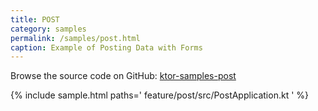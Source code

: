 ```yaml
---
title: POST
category: samples
permalink: /samples/post.html
caption: Example of Posting Data with Forms
---
```


Browse the source code on GitHub: [ktor-samples-post](https://github.com/ktorio/ktor-samples/blob/master/feature/post)

{% include sample.html paths='
    feature/post/src/PostApplication.kt
' %}
